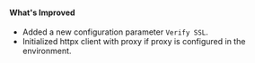 #### What's Improved
- Added a new configuration parameter `Verify SSL`.
- Initialized httpx client with proxy if proxy is configured in the environment.

